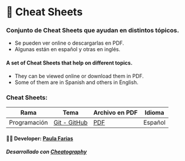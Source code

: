 # :memo: Cheat Sheets
### Conjunto de Cheat Sheets que ayudan en distintos tópicos. 
- Se pueden ver online o descargarlas en PDF.
- Algunas están en español y otras en inglés.

#### A set of Cheat Sheets that help on different topics. 
- They can be viewed online or download them in PDF.
- Some of them are in Spanish and others in English.

### Cheat Sheets:

Rama          | Tema | Archivo en PDF | Idioma
--------------|------|----------------|--------
Programación  |[Git - GitHub](https://cheatography.com/paulafarias/cheat-sheets/git-github-espanol/) | [PDF](https://cheatography.com/paulafarias/cheat-sheets/git-github-espanol/pdf/) | Español
              
            
       


#### :woman_technologist: **Developer:** [Paula Farias](https://linkedin.com/in/paulafarias)

##### Desarrollado con [Cheatography](https://cheatography.com/)

